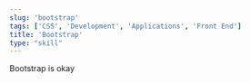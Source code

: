 ```yaml
---
slug: 'bootstrap'
tags: ['CSS', 'Development', 'Applications', 'Front End']
title: 'Bootstrap'
type: "skill"
---
```


Bootstrap is okay